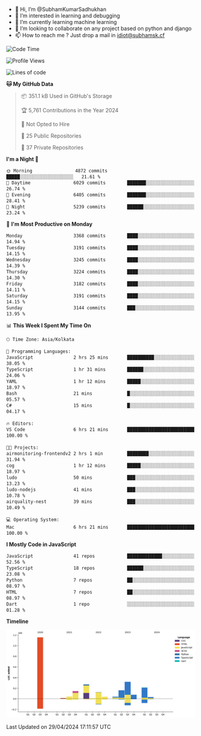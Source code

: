 - 👋 Hi, I’m @SubhamKumarSadhukhan
- 👀 I’m interested in learning and debugging
- 🌱 I’m currently learning machine learning
- 💞️ I’m looking to collaborate on any project based on python and django
- 📫 How to reach me ?
      Just drop a mail in idiot@subhamsk.cf

<!---
SubhamKumarSadhukhan/SubhamKumarSadhukhan is a ✨ special ✨ repository because its `README.md` (this file) appears on your GitHub profile.
You can click the Preview link to take a look at your changes.
--->


<!--START_SECTION:waka-->
![Code Time](http://img.shields.io/badge/Code%20Time-2%2C141%20hrs%2018%20mins-blue)

![Profile Views](http://img.shields.io/badge/Profile%20Views-0-blue)

![Lines of code](https://img.shields.io/badge/From%20Hello%20World%20I%27ve%20Written-2.6%20million%20lines%20of%20code-blue)

**🐱 My GitHub Data** 

> 📦 351.1 kB Used in GitHub's Storage 
 > 
> 🏆 5,761 Contributions in the Year 2024
 > 
> 🚫 Not Opted to Hire
 > 
> 📜 25 Public Repositories 
 > 
> 🔑 37 Private Repositories 
 > 
**I'm a Night 🦉** 

```text
🌞 Morning                4872 commits        █████░░░░░░░░░░░░░░░░░░░░   21.61 % 
🌆 Daytime                6029 commits        ███████░░░░░░░░░░░░░░░░░░   26.74 % 
🌃 Evening                6405 commits        ███████░░░░░░░░░░░░░░░░░░   28.41 % 
🌙 Night                  5239 commits        ██████░░░░░░░░░░░░░░░░░░░   23.24 % 
```
📅 **I'm Most Productive on Monday** 

```text
Monday                   3368 commits        ████░░░░░░░░░░░░░░░░░░░░░   14.94 % 
Tuesday                  3191 commits        ████░░░░░░░░░░░░░░░░░░░░░   14.15 % 
Wednesday                3245 commits        ████░░░░░░░░░░░░░░░░░░░░░   14.39 % 
Thursday                 3224 commits        ████░░░░░░░░░░░░░░░░░░░░░   14.30 % 
Friday                   3182 commits        ████░░░░░░░░░░░░░░░░░░░░░   14.11 % 
Saturday                 3191 commits        ████░░░░░░░░░░░░░░░░░░░░░   14.15 % 
Sunday                   3144 commits        ███░░░░░░░░░░░░░░░░░░░░░░   13.95 % 
```


📊 **This Week I Spent My Time On** 

```text
🕑︎ Time Zone: Asia/Kolkata

💬 Programming Languages: 
JavaScript               2 hrs 25 mins       ██████████░░░░░░░░░░░░░░░   38.05 % 
TypeScript               1 hr 31 mins        ██████░░░░░░░░░░░░░░░░░░░   24.06 % 
YAML                     1 hr 12 mins        █████░░░░░░░░░░░░░░░░░░░░   18.97 % 
Bash                     21 mins             █░░░░░░░░░░░░░░░░░░░░░░░░   05.57 % 
C#                       15 mins             █░░░░░░░░░░░░░░░░░░░░░░░░   04.17 % 

🔥 Editors: 
VS Code                  6 hrs 21 mins       █████████████████████████   100.00 % 

🐱‍💻 Projects: 
airmonitoring-frontendv2 2 hrs 1 min         ████████░░░░░░░░░░░░░░░░░   31.94 % 
cog                      1 hr 12 mins        █████░░░░░░░░░░░░░░░░░░░░   18.97 % 
ludo                     50 mins             ███░░░░░░░░░░░░░░░░░░░░░░   13.23 % 
ludo-nodejs              41 mins             ███░░░░░░░░░░░░░░░░░░░░░░   10.78 % 
airquality-nest          39 mins             ███░░░░░░░░░░░░░░░░░░░░░░   10.49 % 

💻 Operating System: 
Mac                      6 hrs 21 mins       █████████████████████████   100.00 % 
```

**I Mostly Code in JavaScript** 

```text
JavaScript               41 repos            █████████████░░░░░░░░░░░░   52.56 % 
TypeScript               18 repos            ██████░░░░░░░░░░░░░░░░░░░   23.08 % 
Python                   7 repos             ██░░░░░░░░░░░░░░░░░░░░░░░   08.97 % 
HTML                     7 repos             ██░░░░░░░░░░░░░░░░░░░░░░░   08.97 % 
Dart                     1 repo              ░░░░░░░░░░░░░░░░░░░░░░░░░   01.28 % 
```



**Timeline**

![Lines of Code chart](https://raw.githubusercontent.com/SubhamKumarSadhukhan/SubhamKumarSadhukhan/main/assets/bar_graph.png)


 Last Updated on 29/04/2024 17:11:57 UTC
<!--END_SECTION:waka-->
